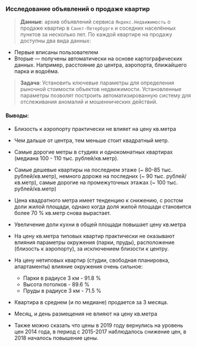 ###  Исследование объявлений о продаже квартир  

>**Данные**: архив объявлений сервиса `Яндекс.Недвижимость` о продаже квартир в `Санкт-Петербурге` и соседних населённых пунктов за несколько лет. По каждой квартире на продажу доступны два вида данных: 
* Первые вписаны пользователем 
* Вторые — получены автоматически на основе картографических данных. Например, расстояние до центра, аэропорта, ближайшего парка и водоёма. 

>**Задача**: Установить ключевые параметры для определения рыночной стоимости объектов недвижимости. Установленные параметры позволят построить автоматизированную систему для отслеживания аномалий и мошеннических действий.

#### Выводы: 
   * Близость к аэропорту практически не влияет на цену кв.метра
   * Чем дальше от центра, тем меньше стоит квадратный метр.  
   * Самые дорогие метры в студиях и однокомнатных квартирах (медиана 100 - 110 тыс. рублей/кв.метр).
   * Самые дешевые квартиры на последнем этаже (~ 80-85 тыс. рублей/кв.метр), немного дороже на последних (~ 90 тыс. рублей/кв.метр), самые дорогие на промежуточных этажах  (~ 100 тыс. рублей/кв.метр) 
   * Цена квадратного метра имеет тенденцию к снижению, с ростом доли жилой площади, однако когда доля жилой площади становится более 70 % кв.метр снова вырастает.  
   * Увеличение доли кухни в общей площади повышает цену кв.метра
   * На цену кв.метра типовых квартир практически не оказывают влияния параметры окружения (парки, пруды), расположение (близость к аэропорту), за исключением близости к центру.  
   * На цену нетиповых квартир (студии, свободная планировка, апартаменты) влияние окружения очень сильное:  
     * Парки в радиусе 3 км - 91.8 % 
     * Высота потолков - 89.6 %  
     * Пруды в радиусе 3 км - 71.5 %
   * Квартира в среднем (и по медиане) продается за 3 месяца.
   
   *  Месяц, и день размещения не влияют на цену кв.метра 
   * Также можно сказать что цены в 2019 году вернулись на уровень цен 2014 года, в период с 2015-2017 наблюдалось снижение цен, в 2018 началось повышение цены. 